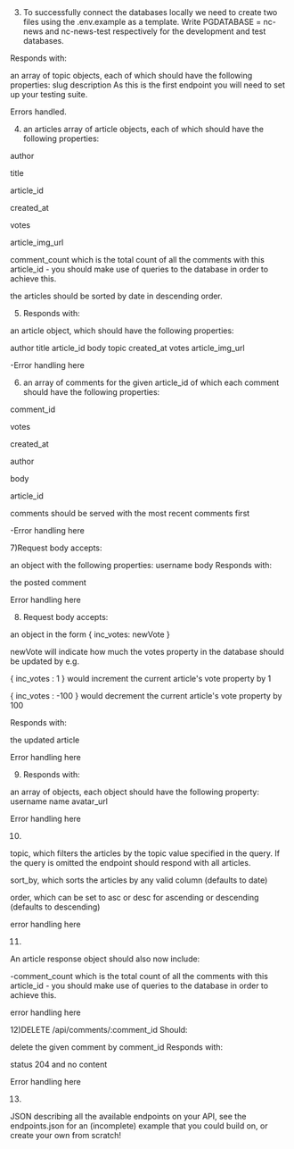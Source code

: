 ##

3. To successfully connect the databases locally we need to create two files using the .env.example as a template. Write PGDATABASE = nc-news and nc-news-test respectively for the development and test databases.

Responds with:

an array of topic objects, each of which should have the following properties:
slug
description
As this is the first endpoint you will need to set up your testing suite.

Errors handled.

4. an articles array of article objects, each of which should have the following properties:

author

title

article_id

created_at

votes

article_img_url

comment_count which is the total count of all the comments with this article_id - you should make use of queries to the database in order to achieve this.

the articles should be sorted by date in descending order.

5. Responds with:

an article object, which should have the following properties:

author
title
article_id
body
topic
created_at
votes
article_img_url

-Error handling here

6. an array of comments for the given article_id of which each comment should have the following properties:

comment_id

votes

created_at

author

body

article_id

comments should be served with the most recent comments first

-Error handling here

7)Request body accepts:

an object with the following properties:
username
body
Responds with:

the posted comment

Error handling here

8. Request body accepts:

an object in the form { inc_votes: newVote }

newVote will indicate how much the votes property in the database should be updated by
e.g.

{ inc_votes : 1 } would increment the current article's vote property by 1

{ inc_votes : -100 } would decrement the current article's vote property by 100

Responds with:

the updated article

Error handling here

9.  Responds with:

an array of objects, each object should have the following property:
username
name
avatar_url

Error handling here


10.
topic, which filters the articles by the topic value specified in the query. If the query is omitted the endpoint should respond with all articles.

sort_by, which sorts the articles by any valid column (defaults to date)

order, which can be set to asc or desc for ascending or descending (defaults to descending)

error handling here

11)
An article response object should also now include:

-comment_count which is the total count of all the comments with this article_id - you should make use of queries to the database in order to achieve this.

error handling here

12)DELETE /api/comments/:comment_id
Should:

delete the given comment by comment_id
Responds with:

status 204 and no content

Error handling here

13) 
JSON describing all the available endpoints on your API, see the endpoints.json for an (incomplete) example that you could build on, or create your own from scratch!
